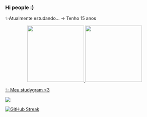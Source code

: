 ### Hi people :)

✨Atualmente estudando...
-> Tenho 15 anos

<div align="center">
  <a href="https://github.com/carolinemariotto">
  <img height="180em" src="https://github-readme-stats.vercel.app/api?username=carolinemariotto&show_icons=true&theme=tokyonight&include_all_commits=true&count_private=true"/>
  <img height="180em" src="https://github-readme-stats.vercel.app/api/top-langs/?username=carolinemariotto&layout=compact&langs_count=7&theme=tokyonight"/>
</div>
  
 ✨ Meu studygram <3
 <div>
 <a href="https://www.instagram.com/carolm_studies/?hl=en" target="_blank"><img src="https://img.shields.io/badge/-Instagram-%23E4405F?style=for-the-badge&logo=instagram&logoColor=white" target="_blank"></a>
  </div>
  
  
  
  
  
  
[![GitHub Streak](https://github-readme-streak-stats.herokuapp.com/?user=carolinemariotto&theme=tokyonight)](https://git.io/streak-stats)


  
